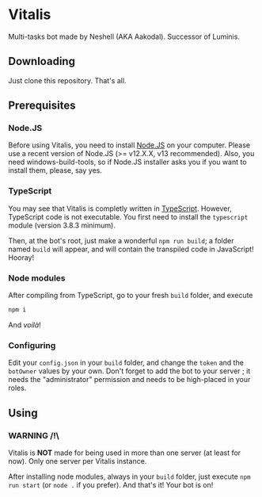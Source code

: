 # Vitalis
Multi-tasks bot made by Neshell (AKA Aakodal). Successor of Luminis.
## Downloading
Just clone this repository. That's all.
## Prerequisites
### Node.JS
Before using Vitalis, you need to install [Node.JS](https://nodejs.org) on your computer. Please use a recent version of Node.JS (>= v12.X.X, v13 recommended). Also, you need windows-build-tools, so if Node.JS installer asks you if you want to install them, please, say yes.
### TypeScript
You may see that Vitalis is completly written in [TypeScript](https://www.typescriptlang.org/). However, TypeScript code is not executable. You first need to install the `typescript` module (version 3.8.3 minimum).

Then, at the bot's root, just make a wonderful `npm run build`; a folder named `build` will appear, and will contain the transpiled code in JavaScript! Hooray!
### Node modules
After compiling from TypeScript, go to your fresh `build` folder, and execute
```md
npm i
```
And *voilà*!
### Configuring
Edit your `config.json` in your `build` folder, and change the `token` and the `botOwner` values by your own. Don't forget to add the bot to your server ; it needs the "administrator" permission and needs to be high-placed in your roles.
## Using
### WARNING /!\\
Vitalis is **NOT** made for being used in more than one server (at least for now). Only one server per Vitalis instance.

After installing node modules, always in your `build` folder, just execute `npm run start` (or `node .` if you prefer). And that's it! Your bot is on!
